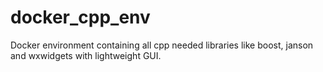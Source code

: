 # docker_cpp_env
Docker environment containing all cpp needed libraries like boost, janson and wxwidgets with lightweight GUI.

